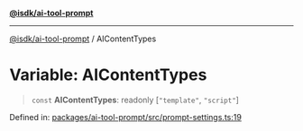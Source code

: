 [**@isdk/ai-tool-prompt**](../README.md)

***

[@isdk/ai-tool-prompt](../globals.md) / AIContentTypes

# Variable: AIContentTypes

> `const` **AIContentTypes**: readonly \[`"template"`, `"script"`\]

Defined in: [packages/ai-tool-prompt/src/prompt-settings.ts:19](https://github.com/isdk/ai-tool-prompt.js/blob/88ae2ed1235c29d7d920521dfc5c20e448fa67fc/src/prompt-settings.ts#L19)
